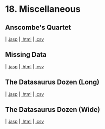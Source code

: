 # 18. Miscellaneous 



## Anscombe's Quartet 
 |  [.jasp](https://github.com/jasp-stats/jasp-data-library/raw/main/Anscombe's%20Quartet/Anscombe's%20Quartet.jasp) |  [.html](https://htmlpreview.github.io/?https://github.com/jasp-stats/jasp-data-library/blob/main/Anscombe's%20Quartet/index.html) |  [.csv](https://raw.githubusercontent.com/jasp-stats/jasp-data-library/main/Anscombe's%20Quartet/Anscombe's%20Quartet.csv)

## Missing Data 
 |  [.jasp](https://github.com/jasp-stats/jasp-data-library/raw/main/Missing%20Data/Missing%20Data.jasp) |  [.html](https://htmlpreview.github.io/?https://github.com/jasp-stats/jasp-data-library/blob/main/Missing%20Data/index.html) |  [.csv](https://raw.githubusercontent.com/jasp-stats/jasp-data-library/main/Missing%20Data/Missing%20Data.csv)

## The Datasaurus Dozen (Long) 
 |  [.jasp](https://github.com/jasp-stats/jasp-data-library/raw/main/The%20Datasaurus%20Dozen%20(Long)/The%20Datasaurus%20Dozen%20(Long).jasp) |  [.html](https://htmlpreview.github.io/?https://github.com/jasp-stats/jasp-data-library/blob/main/The%20Datasaurus%20Dozen%20(Long)/index.html) |  [.csv](https://raw.githubusercontent.com/jasp-stats/jasp-data-library/main/The%20Datasaurus%20Dozen%20(Long)/The%20Datasaurus%20Dozen%20(Long).csv)

## The Datasaurus Dozen (Wide) 
 |  [.jasp](https://github.com/jasp-stats/jasp-data-library/raw/main/The%20Datasaurus%20Dozen%20(Wide)/The%20Datasaurus%20Dozen%20(Wide).jasp) |  [.html](https://htmlpreview.github.io/?https://github.com/jasp-stats/jasp-data-library/blob/main/The%20Datasaurus%20Dozen%20(Wide)/index.html) |  [.csv](https://raw.githubusercontent.com/jasp-stats/jasp-data-library/main/The%20Datasaurus%20Dozen%20(Wide)/The%20Datasaurus%20Dozen%20(Wide).csv)